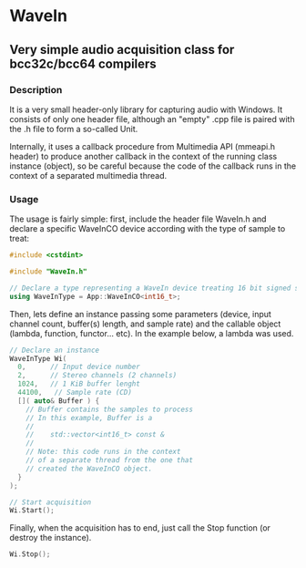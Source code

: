 # WaveIn
## Very simple audio acquisition class for bcc32c/bcc64 compilers

### Description

It is a very small header-only library for capturing audio with Windows. It consists of only one header file, although an "empty" .cpp file is paired with the .h file to form a so-called Unit.

Internally, it uses a callback procedure from Multimedia API (mmeapi.h header) to produce another callback in the context of the running class instance (object), so be careful because the code of the callback runs in the context of a separated multimedia thread. 

### Usage

The usage is fairly simple: first, include the header file WaveIn.h and declare a specific WaveInCO device according with the type of sample to treat:

```cpp
#include <cstdint>

#include "WaveIn.h"

// Declare a type representing a WaveIn device treating 16 bit signed samples
using WaveInType = App::WaveInCO<int16_t>;
```

Then, lets define an instance passing some parameters (device, input channel count, buffer(s) length, and sample rate) and the callable object (lambda, function, functor... etc). In the example below, a lambda was used.

```cpp
// Declare an instance
WaveInType Wi( 
  0,      // Input device number 
  2,      // Stereo channels (2 channels)
  1024,   // 1 KiB buffer lenght
  44100,   // Sample rate (CD)
  []( auto& Buffer ) {
    // Buffer contains the samples to process
    // In this example, Buffer is a
    // 
    //    std::vector<int16_t> const &
    // 
    // Note: this code runs in the context 
    // of a separate thread from the one that
    // created the WaveInCO object.
  }
);

// Start acquisition
Wi.Start(); 
```

Finally, when the acquisition has to end, just call the Stop function (or destroy the instance).

```cpp
Wi.Stop();
```

